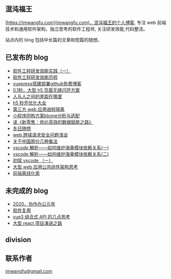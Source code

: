 ## 混沌福王
[https://imwangfu.com](imwangfu.com)，混沌福王的个人博客, 专注 web 前端技术和通用软件架构，独立思考的软件工程师, 关注研发效能,代码整洁。

站点内的 blog 包括中长篇的文章和短篇的随想。

## 已发布的 blog
- [软件工程研发效能实践（一）](https://imwangfu.com/2022/06/software-efficiency-practice.html)
- [软件工程研发效能历程](https://imwangfu.com/2022/02/software-efficiency.html)
- [vuepress搭建部署github免费博客](https://imwangfu.com/2020/02/github-pages-vuepress.html)
- [0.1秒，大型 h5 页面无缝闪开方案](https://imwangfu.com/2020/05/h5-optimize-to-second-opening.html)
- [人与人之间的差距在哪里](https://imwangfu.com/2020/04/how-excellent-person.html)
- [h5 秒开优化大全](https://imwangfu.com/2019/10/hybrid-h5-optimize.html)
- [第三方 web 应用进程隔离](https://imwangfu.com/2020/06/iframe-site-isolation.html)
- [小程序同构方案kbone分析与适配](https://imwangfu.com/2019/12/kbone-analyze-and-adapter.html)
- [读《新零售：低价高效的数据赋能之路》](https://imwangfu.com/2020/04/new-retail-think.html)
- [冬日随想](https://imwangfu.com/2020/02/new-years-in-epidemic.html)
- [web 跨域请求安全问题浅谈](https://imwangfu.com/2022/01/web-csrf.html)
- [关于中国房价几种看法](https://imwangfu.com/2020/05/think-about-housing-price.html)
- [vscode 解析——如何维护海量模块依赖关系(一)](https://imwangfu.com/2022/05/vscode-di1.html)
- [vscode 解析——如何维护海量模块依赖关系(二)](https://imwangfu.com/2022/05/vscode-di2.html)
- [初探 vscode  （一）](https://imwangfu.com/2022/01/vscode-intro-1.html)
- [大型 web 应用公共组件架构思考](https://imwangfu.com/2020/06/web-component-plugin-system.html)
- [前端离线化索](https://imwangfu.com/2019/08/web-offline-explore.html)
## 未完成的 blog
- [2020，协作办公元年](https://imwangfu.com/2020/02/_2019-collaboration-work.html)
- [软件复用](https://imwangfu.com/2022/07/opp-and-reuse.html)
- [vue3 组合式 API 的几点思考](https://imwangfu.com/2021/10/vue3-composition-api-think.html)
- [大型 react 项目演进之路](https://imwangfu.com/2020/02/web-2020.html)
## division


## 联系作者

imwangfu@gmail.com
